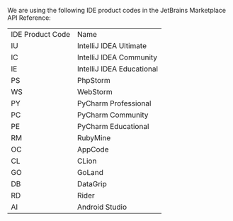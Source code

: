 [//]: # (title: Product Codes)

We are using the following IDE product codes in the JetBrains Marketplace API Reference:

<table>
<tr><td>IDE Product Code</td><td>Name</td></tr>
<tr><td>IU</td><td>IntelliJ IDEA Ultimate</td></tr>
<tr><td>IC</td><td>IntelliJ IDEA Community</td></tr>
<tr><td>IE</td><td>IntelliJ IDEA Educational</td></tr>
<tr><td>PS</td><td>PhpStorm</td></tr>
<tr><td>WS</td><td>WebStorm</td></tr>
<tr><td>PY</td><td>PyCharm Professional</td></tr>
<tr><td>PC</td><td>PyCharm Community</td></tr>
<tr><td>PE</td><td>PyCharm Educational</td></tr>
<tr><td>RM</td><td>RubyMine</td></tr>
<tr><td>OC</td><td>AppCode</td></tr>
<tr><td>CL</td><td>CLion</td></tr>
<tr><td>GO</td><td>GoLand</td></tr>
<tr><td>DB</td><td>DataGrip</td></tr>
<tr><td>RD</td><td>Rider</td></tr>
<tr><td>AI</td><td>Android Studio</td></tr>
</table>
